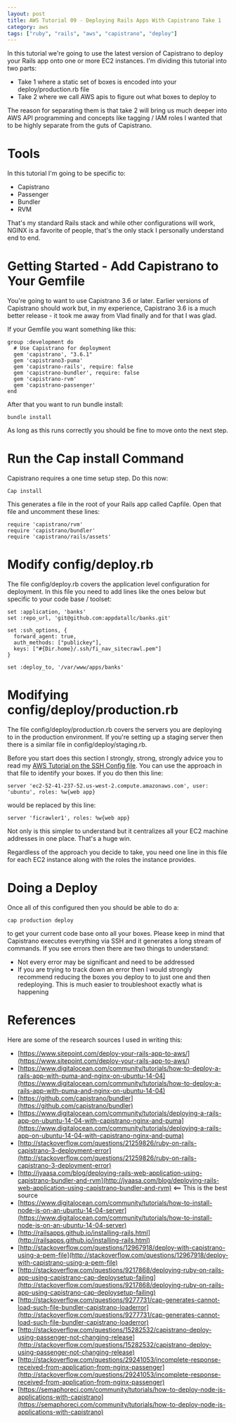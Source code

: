 ```yaml
---
layout: post
title: AWS Tutorial 09 - Deploying Rails Apps With Capistrano Take 1
category: aws
tags: ["ruby", "rails", "aws", "capistrano", "deploy"]
---
```

In this tutorial we're going to use the latest version of Capistrano to deploy your Rails app onto one or more EC2 instances.  I'm dividing this tutorial into two parts:

* Take 1 where a static set of boxes is encoded into your deploy/production.rb file
* Take 2 where we call AWS apis to figure out what boxes to deploy to

The reason for separating them is that take 2 will bring us much deeper into AWS API programming and concepts like tagging / IAM roles I wanted that to be highly separate from the guts of Capistrano.

# Tools

In this tutorial I'm going to be specific to:

* Capistrano
* Passenger
* Bundler
* RVM

That's my standard Rails stack and while other configurations will work, NGINX is a favorite of people, that's the only stack I personally understand end to end.

# Getting Started - Add Capistrano to Your Gemfile

You're going to want to use Capistrano 3.6 or later.  Earlier versions of Capistrano should work but, in my experience, Capistrano 3.6 is a much better release - it took me away from Vlad finally and for that I was glad.  

If your Gemfile you want something like this:

    group :development do
      # Use Capistrano for deployment
      gem 'capistrano', "3.6.1"
      gem 'capistrano3-puma'
      gem 'capistrano-rails', require: false
      gem 'capistrano-bundler', require: false
      gem 'capistrano-rvm'
      gem 'capistrano-passenger'
    end

After that you want to run bundle install:

    bundle install
    
As long as this runs correctly you should be fine to move onto the next step.

# Run the Cap install Command

Capistrano requires a one time setup step.  Do this now:

    Cap install
    
This generates a file in the root of your Rails app called Capfile.  Open that file and uncomment these lines:

    require 'capistrano/rvm'
    require 'capistrano/bundler'
    require 'capistrano/rails/assets'    

# Modify config/deploy.rb 

The file config/deploy.rb covers the application level configuration for deployment. In this file you need to add lines like the ones below but specific to your code base / toolset:

    set :application, 'banks'
    set :repo_url, 'git@github.com:appdatallc/banks.git'
    
    set :ssh_options, {
      forward_agent: true,
      auth_methods: ["publickey"],
      keys: ["#{Dir.home}/.ssh/fi_nav_sitecrawl.pem"]
    }
    
    set :deploy_to, '/var/www/apps/banks'
    

# Modifying config/deploy/production.rb

The file config/deploy/production.rb covers the servers you are deploying to in the production environment. If you're setting up a staging server then there is a similar file in config/deploy/staging.rb.

Before you start does this section I strongly, strong, strongly advice you to read my [AWS Tutorial on the SSH Config file](https://fuzzygroup.github.io/blog/aws/2016/09/20/aws-tutorial-08-using-ssh-s-config-file-with-your-aws-boxes.html).  You can use the approach in that file to identify your boxes.  If you do then this line:

    server 'ec2-52-41-237-52.us-west-2.compute.amazonaws.com', user: 'ubuntu', roles: %w{web app}

would be replaced by this line:

    server 'ficrawler1', roles: %w{web app}
    
Not only is this simpler to understand but it centralizes all your EC2 machine addresses in one place.  That's a huge win.

Regardless of the approach you decide to take, you need one line in this file for each EC2 instance along with the roles the instance provides.

# Doing a Deploy

Once all of this configured then you should be able to do a:

    cap production deploy
    
to get your current code base onto all your boxes.  Please keep in mind that Capistrano executes everything via SSH and it generates a long stream of commands.  If you see errors then there are two things to understand:

* Not every error may be significant and need to be addressed
* If you are trying to track down an error then I would strongly recommend reducing the boxes you deploy to to just one and then redeploying.  This is much easier to troubleshoot exactly what is happening

# References

Here are some of the research sources I used in writing this:

* [https://www.sitepoint.com/deploy-your-rails-app-to-aws/](https://www.sitepoint.com/deploy-your-rails-app-to-aws/)
* [https://www.digitalocean.com/community/tutorials/how-to-deploy-a-rails-app-with-puma-and-nginx-on-ubuntu-14-04](https://www.digitalocean.com/community/tutorials/how-to-deploy-a-rails-app-with-puma-and-nginx-on-ubuntu-14-04)
* [https://github.com/capistrano/bundler](https://github.com/capistrano/bundler)
* [https://www.digitalocean.com/community/tutorials/deploying-a-rails-app-on-ubuntu-14-04-with-capistrano-nginx-and-puma](https://www.digitalocean.com/community/tutorials/deploying-a-rails-app-on-ubuntu-14-04-with-capistrano-nginx-and-puma)
* [http://stackoverflow.com/questions/21259826/ruby-on-rails-capistrano-3-deployment-error](http://stackoverflow.com/questions/21259826/ruby-on-rails-capistrano-3-deployment-error)
* [http://jyaasa.com/blog/deploying-rails-web-application-using-capistrano-bundler-and-rvm](http://jyaasa.com/blog/deploying-rails-web-application-using-capistrano-bundler-and-rvm) <== This is the best source
* [https://www.digitalocean.com/community/tutorials/how-to-install-node-js-on-an-ubuntu-14-04-server](https://www.digitalocean.com/community/tutorials/how-to-install-node-js-on-an-ubuntu-14-04-server)
* [http://railsapps.github.io/installing-rails.html](http://railsapps.github.io/installing-rails.html)
* [http://stackoverflow.com/questions/12967918/deploy-with-capistrano-using-a-pem-file](http://stackoverflow.com/questions/12967918/deploy-with-capistrano-using-a-pem-file)
* [http://stackoverflow.com/questions/9217868/deploying-ruby-on-rails-app-using-capistrano-cap-deploysetup-failing](http://stackoverflow.com/questions/9217868/deploying-ruby-on-rails-app-using-capistrano-cap-deploysetup-failing)
* [http://stackoverflow.com/questions/9277731/cap-generates-cannot-load-such-file-bundler-capistrano-loaderror](http://stackoverflow.com/questions/9277731/cap-generates-cannot-load-such-file-bundler-capistrano-loaderror)
* [http://stackoverflow.com/questions/15282532/capistrano-deploy-using-passenger-not-changing-release](http://stackoverflow.com/questions/15282532/capistrano-deploy-using-passenger-not-changing-release)
* [http://stackoverflow.com/questions/29241053/incomplete-response-received-from-application-from-nginx-passenger](http://stackoverflow.com/questions/29241053/incomplete-response-received-from-application-from-nginx-passenger)
* [https://semaphoreci.com/community/tutorials/how-to-deploy-node-js-applications-with-capistrano](https://semaphoreci.com/community/tutorials/how-to-deploy-node-js-applications-with-capistrano)

